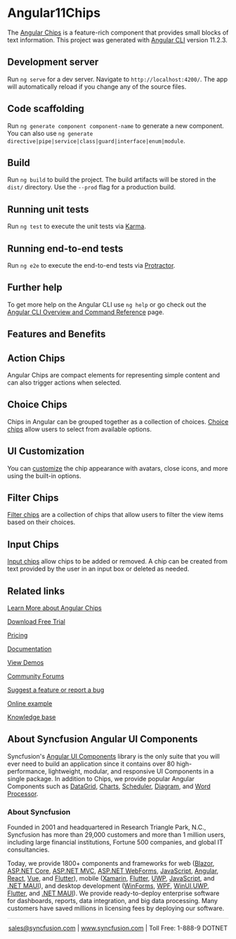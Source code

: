 # Angular11Chips

The [Angular Chips](https://www.syncfusion.com/angular-components/angular-chips?utm_source=github&utm_medium=listing&utm_campaign=angular-chips-github-samples) is a feature-rich component that provides small blocks of text information. This project was generated with [Angular CLI](https://github.com/angular/angular-cli) version 11.2.3.

## Development server

Run `ng serve` for a dev server. Navigate to `http://localhost:4200/`. The app will automatically reload if you change any of the source files.

## Code scaffolding

Run `ng generate component component-name` to generate a new component. You can also use `ng generate directive|pipe|service|class|guard|interface|enum|module`.

## Build

Run `ng build` to build the project. The build artifacts will be stored in the `dist/` directory. Use the `--prod` flag for a production build.

## Running unit tests

Run `ng test` to execute the unit tests via [Karma](https://karma-runner.github.io).

## Running end-to-end tests

Run `ng e2e` to execute the end-to-end tests via [Protractor](http://www.protractortest.org/).

## Further help

To get more help on the Angular CLI use `ng help` or go check out the [Angular CLI Overview and Command Reference](https://angular.io/cli) page.

## Features and Benefits

## Action Chips

Angular Chips are compact elements for representing simple content and can also trigger actions when selected.

## Choice Chips

Chips in Angular can be grouped together as a collection of choices. [Choice chips](https://ej2.syncfusion.com/angular/documentation/chips/types#choice-chip?utm_source=github&utm_medium=listing&utm_campaign=angular-chips-github-samples) allow users to select from available options.

## UI Customization

You can [customize](https://ej2.syncfusion.com/angular/documentation/chips/customization?utm_source=github&utm_medium=listing&utm_campaign=angular-chips-github-samples) the chip appearance with avatars, close icons, and more using the built-in options.

## Filter Chips

[Filter chips](https://ej2.syncfusion.com/angular/documentation/chips/types#filter-chip?utm_source=github&utm_medium=listing&utm_campaign=angular-chips-github-samples) are a collection of chips that allow users to filter the view items based on their choices.

## Input Chips

[Input chips](https://ej2.syncfusion.com/angular/documentation/chips/types#input-chip?utm_source=github&utm_medium=listing&utm_campaign=angular-chips-github-samples) allow chips to be added or removed. A chip can be created from text provided by the user in an input box or deleted as needed.


## Related links
[Learn More about Angular Chips ](https://www.syncfusion.com/angular-components/angular-chips?utm_source=github&utm_medium=listing&utm_campaign=angular-chips-github-samples)

[Download Free Trial](https://www.syncfusion.com/downloads/angular?utm_source=github&utm_medium=listing&utm_campaign=angular-chips-github-samples)

[Pricing](https://www.syncfusion.com/sales/teamlicense?utm_source=github&utm_medium=listing&utm_campaign=angular-chips-github-samples)

[Documentation](https://ej2.syncfusion.com/angular/documentation/chips/getting-started?utm_source=github&utm_medium=listing&utm_campaign=angular-chips-github-samples)

[View Demos](https://github.com/SyncfusionExamples/ej2-angular-11-chips?utm_source=github&utm_medium=listing&utm_campaign=angular-chips-github-samples)

[Community Forums](https://www.syncfusion.com/forums/angular-js2?utm_source=github&utm_medium=listing&utm_campaign=angular-chips-github-samples)

[Suggest a feature or report a bug](https://www.syncfusion.com/feedback/angular?utm_source=github&utm_medium=listing&utm_campaign=angular-chips-github-samples)

[Online example](https://ej2.syncfusion.com/angular/demos/#/bootstrap5/chips/default?utm_source=github&utm_medium=listing&utm_campaign=angular-chips-github-samples)

[Knowledge base](https://support.syncfusion.com/kb/article/10989/how-to-get-started-easily-with-syncfusion-angular-11-chips?utm_source=github&utm_medium=listing&utm_campaign=angular-chips-github-samples)


## About Syncfusion Angular UI Components

Syncfusion's [Angular UI Components](https://www.syncfusion.com/angular-components?utm_source=github&utm_medium=listing&utm_campaign=angular-chips-github-samples) library is the only suite that you will ever need to build an application since it contains over 80 high-performance, lightweight, modular, and responsive UI Components in a single package. In addition to Chips, we provide popular Angular Components such as [DataGrid](https://www.syncfusion.com/angular-components/angular-grid?utm_source=github&utm_medium=listing&utm_campaign=angular-chips-github-samples), [Charts](https://www.syncfusion.com/angular-components/angular-charts?utm_source=github&utm_medium=listing&utm_campaign=angular-chips-github-samples), [Scheduler](https://www.syncfusion.com/angular-components/angular-scheduler?utm_source=github&utm_medium=listing&utm_campaign=angular-chips-github-samples), [Diagram](https://www.syncfusion.com/angular-components/angular-diagram?utm_source=github&utm_medium=listing&utm_campaign=angular-chips-github-samples), and [Word Processor](https://www.syncfusion.com/angular-components/angular-word-processor?utm_source=github&utm_medium=listing&utm_campaign=angular-chips-github-samples).

### About Syncfusion
Founded in 2001 and headquartered in Research Triangle Park, N.C., Syncfusion has more than 29,000 customers and more than 1 million users, including large financial institutions, Fortune 500 companies, and global IT consultancies.

Today, we provide 1800+ components and frameworks for web ([Blazor](https://www.syncfusion.com/blazor-components?utm_source=github&utm_medium=listing&utm_campaign=angular-chips-github-samples), [ASP.NET Core](https://www.syncfusion.com/aspnet-core-ui-controls?utm_source=github&utm_medium=listing&utm_campaign=angular-chips-github-samples), [ASP.NET MVC](https://www.syncfusion.com/aspnet-mvc-ui-controls?utm_source=github&utm_medium=listing&utm_campaign=angular-chips-github-samples), [ASP.NET WebForms](https://www.syncfusion.com/jquery/aspnet-webforms-ui-controls?utm_source=github&utm_medium=listing&utm_campaign=angular-chips-github-samples), [JavaScript](https://www.syncfusion.com/javascript-ui-controls?utm_source=github&utm_medium=listing&utm_campaign=angular-chips-github-samples), [Angular](https://www.syncfusion.com/angular-components?utm_source=github&utm_medium=listing&utm_campaign=angular-chips-github-samples), [React](https://www.syncfusion.com/react-components?utm_source=github&utm_medium=listing&utm_campaign=angular-chips-github-samples), [Vue](https://www.syncfusion.com/vue-components?utm_source=github&utm_medium=listing&utm_campaign=angular-chips-github-samples), and [Flutter](https://www.syncfusion.com/flutter-widgets?utm_source=github&utm_medium=listing&utm_campaign=angular-chips-github-samples)), mobile ([Xamarin](https://www.syncfusion.com/xamarin-ui-controls?utm_source=github&utm_medium=listing&utm_campaign=angular-chips-github-samples), [Flutter](https://www.syncfusion.com/flutter-widgets?utm_source=github&utm_medium=listing&utm_campaign=angular-chips-github-samples), [UWP](https://www.syncfusion.com/uwp-ui-controls?utm_source=github&utm_medium=listing&utm_campaign=angular-chips-github-samples), [JavaScript](https://www.syncfusion.com/javascript-ui-controls?utm_source=github&utm_medium=listing&utm_campaign=angular-chips-github-samples), and [.NET MAUI](https://www.syncfusion.com/maui-controls?utm_source=github&utm_medium=listing&utm_campaign=angular-chips-github-samples)), and desktop development ([WinForms](https://www.syncfusion.com/winforms-ui-controls?utm_source=github&utm_medium=listing&utm_campaign=angular-chips-github-samples), [WPF](https://www.syncfusion.com/wpf-controls?utm_source=github&utm_medium=listing&utm_campaign=angular-chips-github-samples), [WinUI](https://www.syncfusion.com/winui-controls?utm_source=github&utm_medium=listing&utm_campaign=angular-chips-github-samples),[UWP](https://www.syncfusion.com/uwp-ui-controls?utm_source=github&utm_medium=listing&utm_campaign=angular-chips-github-samples), [Flutter](https://www.syncfusion.com/flutter-widgets?utm_source=github&utm_medium=listing&utm_campaign=angular-chips-github-samples), and [.NET MAUI](https://www.syncfusion.com/maui-controls?utm_source=github&utm_medium=listing&utm_campaign=angular-chips-github-samples)). We provide ready-to-deploy enterprise software for dashboards, reports, data integration, and big data processing. Many customers have saved millions in licensing fees by deploying our software.

<hr style="height:0.3px;border:none;color:lightgrey;background-color:lightgrey;" />

<p align="center">
<a href="mailto:sales@syncfusion.com?Subject=Syncfusion Angular Chips - GitHub" target="_top">sales@syncfusion.com</a> | <a href="https://www.syncfusion.com?utm_source=github&utm_medium=listing&utm_campaign=angular-chips-github-samples">www.syncfusion.com</a> | Toll Free: 1-888-9 DOTNET <br>
</p>
